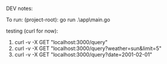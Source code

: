 DEV notes:

To run:
(project-root): go run .\app\main.go

testing (curl for now):
1) curl -v -X GET "localhost:3000/query"
2) curl -v -X GET "localhost:3000/query?weather=sun&limit=5"
3) curl -v -X GET "localhost:3000/query?date=2001-02-01"